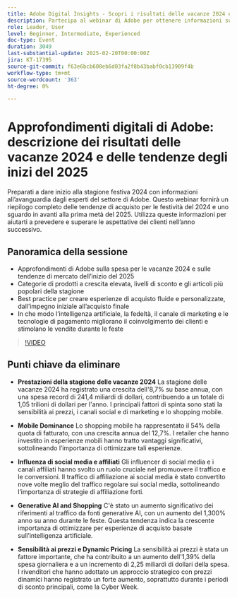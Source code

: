 ```yaml
---
title: Adobe Digital Insights - Scopri i risultati delle vacanze 2024 e le tendenze degli inizi del 2025
description: Partecipa al webinar di Adobe per ottenere informazioni sulle tendenze di acquisto per le vacanze 2024 e sulle previsioni di mercato per i primi mesi del 2025, esplorare categorie di prodotti a crescita elevata e scoprire le best practice per creare esperienze di acquisto personalizzate utilizzando l’intelligenza artificiale e tecnologie avanzate.
role: Leader, User
level: Beginner, Intermediate, Experienced
doc-type: Event
duration: 3049
last-substantial-update: 2025-02-20T00:00:00Z
jira: KT-17395
source-git-commit: f63e6bcb608eb6d03fa2f8b43babf0cb13909f4b
workflow-type: tm+mt
source-wordcount: '363'
ht-degree: 0%

---
```



# Approfondimenti digitali di Adobe: descrizione dei risultati delle vacanze 2024 e delle tendenze degli inizi del 2025

Preparati a dare inizio alla stagione festiva 2024 con informazioni all’avanguardia dagli esperti del settore di Adobe. Questo webinar fornirà un riepilogo completo delle tendenze di acquisto per le festività del 2024 e uno sguardo in avanti alla prima metà del 2025.  Utilizza queste informazioni per aiutarti a prevedere e superare le aspettative dei clienti nell’anno successivo.

## Panoramica della sessione

* Approfondimenti di Adobe sulla spesa per le vacanze 2024 e sulle tendenze di mercato dell’inizio del 2025
* Categorie di prodotti a crescita elevata, livelli di sconto e gli articoli più popolari della stagione
* Best practice per creare esperienze di acquisto fluide e personalizzate, dall’impegno iniziale all’acquisto finale
* In che modo l’intelligenza artificiale, la fedeltà, il canale di marketing e le tecnologie di pagamento migliorano il coinvolgimento dei clienti e stimolano le vendite durante le feste

>[!VIDEO](https://video.tv.adobe.com/v/3446271/?learn=on&enablevpops)

## Punti chiave da eliminare

* **Prestazioni della stagione delle vacanze 2024** La stagione delle vacanze 2024 ha registrato una crescita dell&#39;8,7% su base annua, con una spesa record di 241,4 miliardi di dollari, contribuendo a un totale di 1,05 trilioni di dollari per l&#39;anno. I principali fattori di spinta sono stati la sensibilità ai prezzi, i canali social e di marketing e lo shopping mobile.

* **Mobile Dominance** Lo shopping mobile ha rappresentato il 54% della quota di fatturato, con una crescita annua del 12,7%. I retailer che hanno investito in esperienze mobili hanno tratto vantaggi significativi, sottolineando l’importanza di ottimizzare tali esperienze.

* **Influenza di social media e affiliati** Gli influencer di social media e i canali affiliati hanno svolto un ruolo cruciale nel promuovere il traffico e le conversioni. Il traffico di affiliazione ai social media è stato convertito nove volte meglio del traffico regolare sui social media, sottolineando l’importanza di strategie di affiliazione forti.

* **Generative AI and Shopping** C&#39;è stato un aumento significativo dei riferimenti al traffico da fonti generative AI, con un aumento del 1,300% anno su anno durante le feste. Questa tendenza indica la crescente importanza di ottimizzare per esperienze di acquisto basate sull’intelligenza artificiale.

* **Sensibilità ai prezzi e Dynamic Pricing** La sensibilità ai prezzi è stata un fattore importante, che ha contribuito a un aumento dell&#39;1,39% della spesa giornaliera e a un incremento di 2,25 miliardi di dollari della spesa. I rivenditori che hanno adottato un approccio strategico con prezzi dinamici hanno registrato un forte aumento, soprattutto durante i periodi di sconto principali, come la Cyber Week.